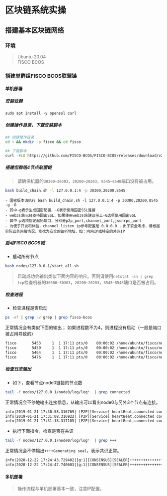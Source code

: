 
# 区块链系统实操

## 搭建基本区块链网络

### 环境

> Ubuntu 20.04  
> FISCO BCOS

### 搭建单群组FISCO BCOS联盟链

#### 单机部署

##### 安装依赖  

`sudo apt install -y openssl curl`

##### 创建操作目录，下载安装脚本

```bash
## 创建操作目录
cd ~ && mkdir -p fisco && cd fisco

## 下载脚本
curl -#LO https://github.com/FISCO-BCOS/FISCO-BCOS/releases/download/v2.7.2/build_chain.sh && chmod u+x build_chain.sh
```

##### 搭建但群组4节点联盟链

> 请确保机器的`30300~30303`，`20200~20203`，`8545~8548`端口没有被占用。

```bash
bash build_chain.sh -l 127.0.0.1:4 -p 30300,20200,8545
```

```text
- 国密版本请执行 bash build_chain.sh -l 127.0.0.1:4 -p 30300,20200,8545 -g -G
- 其中-g表示生成国密配置，-G表示使用国密SSL连接
- web3sdk已经支持国密SSL，如果使用web3sdk建议带上-G选项使用国密SSL
- 其中-p选项指定起始端口，分别是p2p_port,channel_port,jsonrpc_port
- 为便于开发和体验，channel_listen_ip参考配置是 0.0.0.0 ，出于安全考虑，请根据实际业务网络情况，修改为安全的监听地址，如：内网IP或特定的外网IP
```

##### 启动FISCO BCOS链

- 启动所有节点

```bash
bash nodes/127.0.0.1/start_all.sh
```

> 启动成功会输出类似下面内容的响应。否则请使用`netstat -an | grep tcp`检查机器的`30300~30303`，`20200~20203`，`8545~8548`端口是否被占用。

##### 检查进程

- 检查进程是否启动

```bash
ps -ef | grep -v grep | grep fisco-bcos
```

正常情况会有类似下面的输出； 如果进程数不为4，则进程没有启动（一般是端口被占用导致的）

```bash
fisco       5453     1  1 17:11 pts/0    00:00:02 /home/ubuntu/fisco/nodes/127.0.0.1/node0/../fisco-bcos -c config.ini
fisco       5459     1  1 17:11 pts/0    00:00:02 /home/ubuntu/fisco/nodes/127.0.0.1/node1/../fisco-bcos -c config.ini
fisco       5464     1  1 17:11 pts/0    00:00:02 /home/ubuntu/fisco/nodes/127.0.0.1/node2/../fisco-bcos -c config.ini
fisco       5476     1  1 17:11 pts/0    00:00:02 /home/ubuntu/fisco/nodes/127.0.0.1/node3/../fisco-bcos -c config.ini
```

##### 检查日志输出

- 如下，查看节点node0链接的节点数

```bash
tail -f nodes/127.0.0.1/node0/log/log*  | grep connected
```

正常情况会不停地输出连接信息，从输出可以看出node0与另外3个节点有连接。

```bash
info|2019-01-21 17:30:58.316769| [P2P][Service] heartBeat,connected count=3
info|2019-01-21 17:31:08.316922| [P2P][Service] heartBeat,connected count=3
info|2019-01-21 17:31:18.317105| [P2P][Service] heartBeat,connected count=3
```

- 执行下面指令，检查是否在共识

```bash
tail -f nodes/127.0.0.1/node0/log/log*  | grep +++
```

正常情况会不停输出`++++Generating seal`，表示共识正常。

```bash
info|2020-12-22 17:24:43.729402|[g:1][CONSENSUS][SEALER]++++++++++++++++ Generating seal on,blkNum=1,tx=0,nodeIdx=1,hash=2e133146...
info|2020-12-22 17:24:47.740603|[g:1][CONSENSUS][SEALER]++++++++++++++++ Generating seal on,blkNum=1,tx=0,nodeIdx=1,hash=eb199760...
```

#### 多机部署

> 操作流程与单机部署基本一致，注意IP配置。

